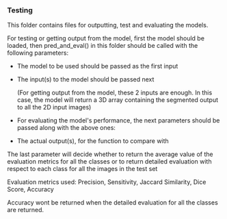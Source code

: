 ### Testing

This folder contains files for outputting, test and evaluating the models.

For testing or getting output from the model, first the model should be loaded, then pred_and_eval() in this folder should be called with the following parameters:
- The model to be used should be passed as the first input
- The input(s) to the model should be passed next
  
  (For getting output from the model, these 2 inputs are enough. In this case, the model will return a 3D array containing the segmented output to all the 2D input images)
- For evaluating the model's performance, the next parameters should be passed along with the above ones:
- The actual output(s), for the function to compare with

The last parameter will decide whether to return the average value of the evaluation metrics for all the classes or to return detailed evaluation with respect to each class for all the images in the test set

Evaluation metrics used: Precision, Sensitivity, Jaccard Similarity, Dice Score, Accuracy

Accuracy wont be returned when the detailed evaluation for all the classes are returned.
